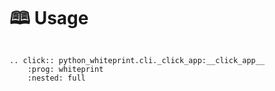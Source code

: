 <!--
SPDX-FileCopyrightText: © 2023 Romain Brault <mail@romainbrault.com>

SPDX-License-Identifier: MIT
-->

# 🕮 Usage

```{eval-rst}

.. click:: python_whiteprint.cli._click_app:__click_app__
    :prog: whiteprint
    :nested: full
```
